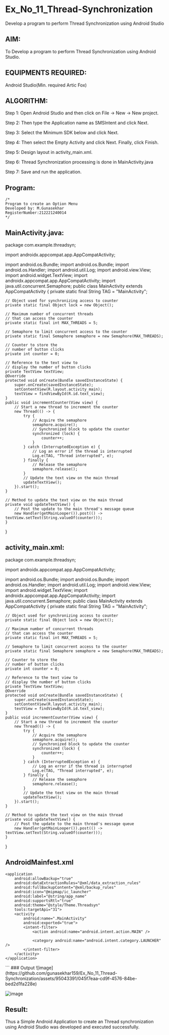 # Ex_No_11_Thread-Synchronization
Develop a program to perform Thread Synchronization using Android Studio
## AIM:
To Develop a program to perform Thread Synchronization using Android Studio.

## EQUIPMENTS REQUIRED:

Android Studio(Min. required Artic Fox)


## ALGORITHM:
Step 1: Open Android Studio and then click on File -> New -> New project.

Step 2: Then type the Application name as SMSIntent and click Next.

Step 3: Select the Minimum SDK below and click Next.

Step 4: Then select the Empty Activity and click Next. Finally, click Finish.

Step 5: Design layout in activity_main.xml.

Step 6: Thread Synchronization processing is done in MainActivity.java

Step 7: Save and run the application.


## Program:
 ```
/*
Program to create an Option Menu
Developed by: M.Gunasekhar
RegisterNumber:212221240014
*/
```

## MainActivity.java:
package com.example.threadsyn;

import androidx.appcompat.app.AppCompatActivity;

import android.os.Bundle;
import android.os.Bundle;
import android.os.Handler;
import android.util.Log;
import android.view.View;
import android.widget.TextView;
import androidx.appcompat.app.AppCompatActivity;
import java.util.concurrent.Semaphore;
public class MainActivity extends AppCompatActivity {
    private static final String TAG = "MainActivity";

    // Object used for synchronizing access to counter
    private static final Object lock = new Object();

    // Maximum number of concurrent threads
    // that can access the counter
    private static final int MAX_THREADS = 5;

    // Semaphore to limit concurrent access to the counter
    private static final Semaphore semaphore = new Semaphore(MAX_THREADS);

    // Counter to store the
    // number of button clicks
    private int counter = 0;

    // Reference to the text view to
    // display the number of button clicks
    private TextView textView;
    @Override
    protected void onCreate(Bundle savedInstanceState) {
        super.onCreate(savedInstanceState);
        setContentView(R.layout.activity_main);
        textView = findViewById(R.id.text_view);
    }
    public void incrementCounter(View view) {
        // Start a new thread to increment the counter
        new Thread(() -> {
            try {
                // Acquire the semaphore
                semaphore.acquire();
                // Synchronized block to update the counter
                synchronized (lock) {
                    counter++;
                }
            } catch (InterruptedException e) {
                // Log an error if the thread is interrupted
                Log.e(TAG, "Thread interrupted", e);
            } finally {
                // Release the semaphore
                semaphore.release();
            }
            // Update the text view on the main thread
            updateTextView();
        }).start();
    }

    // Method to update the text view on the main thread
    private void updateTextView() {
        // Post the update to the main thread's message queue
        new Handler(getMainLooper()).post(() -> textView.setText(String.valueOf(counter)));
    }

}
## activity_main.xml:
package com.example.threadsyn;

import androidx.appcompat.app.AppCompatActivity;

import android.os.Bundle;
import android.os.Bundle;
import android.os.Handler;
import android.util.Log;
import android.view.View;
import android.widget.TextView;
import androidx.appcompat.app.AppCompatActivity;
import java.util.concurrent.Semaphore;
public class MainActivity extends AppCompatActivity {
    private static final String TAG = "MainActivity";

    // Object used for synchronizing access to counter
    private static final Object lock = new Object();

    // Maximum number of concurrent threads
    // that can access the counter
    private static final int MAX_THREADS = 5;

    // Semaphore to limit concurrent access to the counter
    private static final Semaphore semaphore = new Semaphore(MAX_THREADS);

    // Counter to store the
    // number of button clicks
    private int counter = 0;

    // Reference to the text view to
    // display the number of button clicks
    private TextView textView;
    @Override
    protected void onCreate(Bundle savedInstanceState) {
        super.onCreate(savedInstanceState);
        setContentView(R.layout.activity_main);
        textView = findViewById(R.id.text_view);
    }
    public void incrementCounter(View view) {
        // Start a new thread to increment the counter
        new Thread(() -> {
            try {
                // Acquire the semaphore
                semaphore.acquire();
                // Synchronized block to update the counter
                synchronized (lock) {
                    counter++;
                }
            } catch (InterruptedException e) {
                // Log an error if the thread is interrupted
                Log.e(TAG, "Thread interrupted", e);
            } finally {
                // Release the semaphore
                semaphore.release();
            }
            // Update the text view on the main thread
            updateTextView();
        }).start();
    }

    // Method to update the text view on the main thread
    private void updateTextView() {
        // Post the update to the main thread's message queue
        new Handler(getMainLooper()).post(() -> textView.setText(String.valueOf(counter)));
    }

}

## AndroidMainfest.xml
<?xml version="1.0" encoding="utf-8"?>
<manifest xmlns:android="http://schemas.android.com/apk/res/android"
    xmlns:tools="http://schemas.android.com/tools">

    <application
        android:allowBackup="true"
        android:dataExtractionRules="@xml/data_extraction_rules"
        android:fullBackupContent="@xml/backup_rules"
        android:icon="@mipmap/ic_launcher"
        android:label="@string/app_name"
        android:supportsRtl="true"
        android:theme="@style/Theme.Threadsyn"
        tools:targetApi="31">
        <activity
            android:name=".MainActivity"
            android:exported="true">
            <intent-filter>
                <action android:name="android.intent.action.MAIN" />

                <category android:name="android.intent.category.LAUNCHER" />
            </intent-filter>
        </activity>
    </application>

</manifest>
```
### Output
![image](https://github.com/gunasekhar159/Ex_No_11_Thread-Synchronization/assets/95043391/045f7eaa-cd9f-4576-84be-bed2d1fa228e)

![image](https://github.com/gunasekhar159/Ex_No_11_Thread-Synchronization/assets/95043391/14a22d59-0736-4f8d-93a9-bca0fa270a07)



## Result:
Thus a Simple Android Application to create an Thread synchronization using Android Studio was developed and executed successfully.
